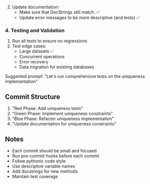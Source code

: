 2. Update documentation:
   - Make sure that DocStrings still match. ✅
   - Update error messages to be more descriptive (and tests) ✅

### 4. Testing and Validation
1. Run all tests to ensure no regressions
2. Test edge cases:
   - Large datasets ✅
   - Concurrent operations
   - Error recovery
   - Data migration for existing databases

Suggested prompt: "Let's run comprehensive tests on the uniqueness implementation"

## Commit Structure
1. "Red Phase: Add uniqueness tests"
2. "Green Phase: Implement uniqueness constraints"
3. "Blue Phase: Refactor uniqueness implementation"
4. "Update documentation for uniqueness constraints"

## Notes
- Each commit should be small and focused
- Run pre-commit hooks before each commit
- Follow pythonic code style
- Use descriptive variable names
- Add docstrings for new methods
- Maintain test coverage
